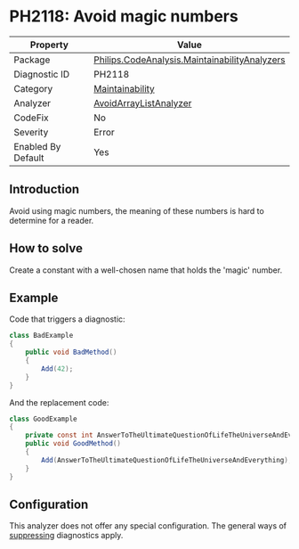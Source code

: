 # PH2118: Avoid magic numbers

| Property | Value  |
|--|--|
| Package | [Philips.CodeAnalysis.MaintainabilityAnalyzers](https://www.nuget.org/packages/Philips.CodeAnalysis.MaintainabilityAnalyzers) |
| Diagnostic ID | PH2118 |
| Category  | [Maintainability](../Maintainability.md) |
| Analyzer | [AvoidArrayListAnalyzer](https://github.com/philips-software/roslyn-analyzers/blob/master/Philips.CodeAnalysis.MaintainabilityAnalyzers/Maintainability/AvoidArrayListAnalyzer.cs)
| CodeFix  | No |
| Severity | Error |
| Enabled By Default | Yes |

## Introduction

Avoid using magic numbers, the meaning of these numbers is hard to determine for a reader.

## How to solve

Create a constant with a well-chosen name that holds the 'magic' number.

## Example

Code that triggers a diagnostic:
``` cs
class BadExample 
{
    public void BadMethod() 
    {
        Add(42);
    }
}

```

And the replacement code:
``` cs
class GoodExample 
{
    private const int AnswerToTheUltimateQuestionOfLifeTheUniverseAndEverything = 42;
    public void GoodMethod() 
    {
        Add(AnswerToTheUltimateQuestionOfLifeTheUniverseAndEverything);
    }
}

```

## Configuration

This analyzer does not offer any special configuration. The general ways of [suppressing](https://learn.microsoft.com/en-us/dotnet/fundamentals/code-analysis/suppress-warnings) diagnostics apply.
